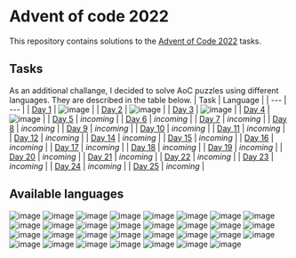 # Advent of code 2022

This repository contains solutions to the [Advent of Code 2022](https://adventofcode.com/2022) tasks.

## Tasks
As an additional challange, I decided to solve AoC puzzles using different languages. They are described in the table below.
| Task | Language |
| --- | --- |
| [Day 1](https://adventofcode.com/2022/day/1) | ![image](https://img.shields.io/badge/Python-FFD43B?style=for-the-badge&logo=python&logoColor=blue) |
| [Day 2](https://adventofcode.com/2022/day/2) | ![image](https://img.shields.io/badge/Haskell-5D4F85?style=for-the-badge&logo=haskell&logoColor=white) |
| [Day 3](https://adventofcode.com/2022/day/3) | ![image](https://img.shields.io/badge/Rust-black?style=for-the-badge&logo=rust&logoColor=#E57324) |
| [Day 4](https://adventofcode.com/2022/day/4) | ![image](https://img.shields.io/badge/Lua-2C2D72?style=for-the-badge&logo=lua&logoColor=white) |
| [Day 5](https://adventofcode.com/2022/day/5) | *incoming* |
| [Day 6](https://adventofcode.com/2022/day/6) | *incoming* |
| [Day 7](https://adventofcode.com/2022/day/7) | *incoming* |
| [Day 8](https://adventofcode.com/2022/day/8) | *incoming* |
| [Day 9](https://adventofcode.com/2022/day/9) | *incoming* |
| [Day 10](https://adventofcode.com/2022/day/10) | *incoming* |
| [Day 11](https://adventofcode.com/2022/day/11) | *incoming* |
| [Day 12](https://adventofcode.com/2022/day/12) | *incoming* |
| [Day 14](https://adventofcode.com/2022/day/14) | *incoming* |
| [Day 15](https://adventofcode.com/2022/day/15) | *incoming* |
| [Day 16](https://adventofcode.com/2022/day/16) | *incoming* |
| [Day 17](https://adventofcode.com/2022/day/17) | *incoming* |
| [Day 18](https://adventofcode.com/2022/day/18) | *incoming* |
| [Day 19](https://adventofcode.com/2022/day/19) | *incoming* |
| [Day 20](https://adventofcode.com/2022/day/20) | *incoming* |
| [Day 21](https://adventofcode.com/2022/day/21) | *incoming* |
| [Day 22](https://adventofcode.com/2022/day/22) | *incoming* |
| [Day 23](https://adventofcode.com/2022/day/23) | *incoming* |
| [Day 24](https://adventofcode.com/2022/day/24) | *incoming* |
| [Day 25](https://adventofcode.com/2022/day/25) | *incoming* |

## Available languages
![image](https://img.shields.io/badge/Ada-001ec8?style=for-the-badge&logo=Ada&logoColor=white)
![image](https://img.shields.io/badge/Bash-4EAA25?style=for-the-badge&logo=GNU%20Bash&logoColor=white)
![image](https://img.shields.io/badge/Prolog-white?style=for-the-badge)
![image](https://img.shields.io/badge/C-00599C?style=for-the-badge&logo=c&logoColor=white)
![image](https://img.shields.io/badge/C%2B%2B-00599C?style=for-the-badge&logo=c%2B%2B&logoColor=white)
![image](https://img.shields.io/badge/C%23-239120?style=for-the-badge&logo=c-sharp&logoColor=white)
![image](https://img.shields.io/badge/Carbon-black?style=for-the-badge&logo=carbon&logoColor=white)
![image](https://img.shields.io/badge/Clojure-5881D8?style=for-the-badge&logo=clojure&logoColor=white)
![image](https://img.shields.io/badge/D-CC342D?style=for-the-badge&logo=d&logoColor=white)
![image](https://img.shields.io/badge/Dart-0175C2?style=for-the-badge&logo=dart&logoColor=white)
![image](https://img.shields.io/badge/Elixir-4B275F?style=for-the-badge&logo=elixir&logoColor=white)
![image](https://img.shields.io/badge/Erlang-A90533?style=for-the-badge&logo=erlang&logoColor=white)
![image](https://img.shields.io/badge/Fortran-734f96?style=for-the-badge&logo=fortran&logoColor=white)
![image](https://img.shields.io/badge/Go-00ADD8?style=for-the-badge&logo=go&logoColor=white)
![image](https://img.shields.io/badge/Icon-62b7fa?style=for-the-badge&logo=unknown&logoColor=F7DF1E)
![image](https://img.shields.io/badge/Java-f57b00?style=for-the-badge&logo=java&logoColor=F7DF1E)
![image](https://img.shields.io/badge/JavaScript-323330?style=for-the-badge&logo=javascript&logoColor=F7DF1E)
![image](https://img.shields.io/badge/Julia-9558B2?style=for-the-badge&logo=julia&logoColor=white)
![image](https://img.shields.io/badge/Kotlin-0095D5?&style=for-the-badge&logo=kotlin&logoColor=white)
![image](https://img.shields.io/badge/Nim-171921?style=for-the-badge&logo=Nim&logoColor=f3d400)
![image](https://img.shields.io/badge/Lisp-black?style=for-the-badge&logo=lisp&logoColor=f3d400)
![image](https://img.shields.io/badge/OCaml-ee760a?style=for-the-badge&logo=ocaml&logoColor=white)
![image](https://img.shields.io/badge/Octave-ff7f2a?style=for-the-badge&logo=octave&logoColor=white)
![image](https://img.shields.io/badge/Pascal-3547c2?style=for-the-badge&logo=pascal&logoColor=white)
![image](https://img.shields.io/badge/Perl-39457E?style=for-the-badge&logo=perl&logoColor=white)
![image](https://img.shields.io/badge/PHP-777BB4?style=for-the-badge&logo=php&logoColor=white)
![image](https://img.shields.io/badge/R-276DC3?style=for-the-badge&logo=r&logoColor=white)
![image](https://img.shields.io/badge/Ruby-CC342D?style=for-the-badge&logo=ruby&logoColor=white)
![image](https://img.shields.io/badge/Scala-DC322F?style=for-the-badge&logo=scala&logoColor=white)
![image](https://img.shields.io/badge/SQL-336791?style=for-the-badge&logo=postgresql&logoColor=white)
![image](https://img.shields.io/badge/zig-F7A41D?style=for-the-badge&logo=zig&logoColor=white)